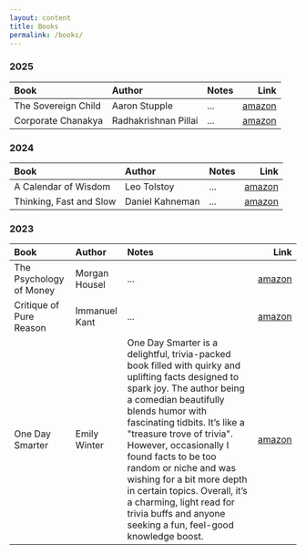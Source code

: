 ```yaml
---
layout: content
title: Books
permalink: /books/
---
```


### 2025

| Book | Author | Notes | Link |
| :--- | :--- | :--- | ----: |
| The Sovereign Child | Aaron Stupple | ... | [amazon](https://amzn.to/4cHVv7i) |
| Corporate Chanakya | Radhakrishnan Pillai | ... | [amazon](https://amzn.to/42QfD3H) |

### 2024
| Book | Author | Notes | Link |
| :--- | :--- | :--- | ----: |
| A Calendar of Wisdom | Leo Tolstoy | ... | [amazon](https://amzn.to/3Eiy0Ff) |
| Thinking, Fast and Slow | Daniel Kahneman | ... | [amazon](https://amzn.to/4iwppN3) |

### 2023
| Book | Author | Notes | Link |
| :--- | :--- | :--- | ----: |
| The Psychology of Money | Morgan Housel | ... | [amazon](https://amzn.to/42olpth) |
| Critique of Pure Reason | Immanuel Kant | ... | [amazon](https://amzn.to/4ji7St0) |
| One Day Smarter | Emily Winter | One Day Smarter is a delightful, trivia-packed book filled with quirky and uplifting facts designed to spark joy. The author being a comedian beautifully blends humor with fascinating tidbits. It’s like a "treasure trove of trivia". However, occasionally I found facts to be too random or niche and was wishing for a bit more depth in certain topics. Overall, it’s a charming, light read for trivia buffs and anyone seeking a fun, feel-good knowledge boost. | [amazon](https://amzn.to/3Rts6Uz) |
